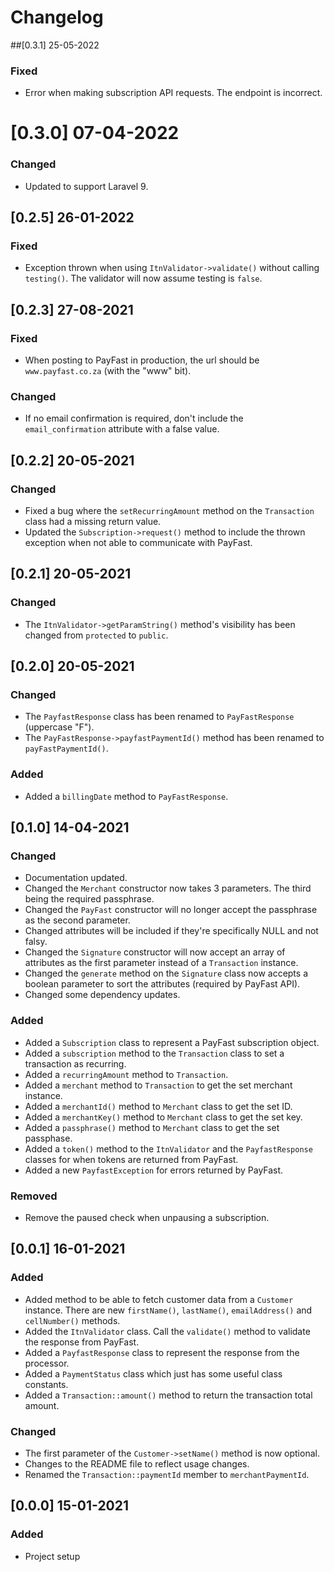 # Changelog

##[0.3.1] 25-05-2022
### Fixed
* Error when making subscription API requests. The endpoint is incorrect.

# [0.3.0] 07-04-2022
### Changed
* Updated to support Laravel 9.

## [0.2.5] 26-01-2022
### Fixed
* Exception thrown when using `ItnValidator->validate()` without calling `testing()`. The validator will now assume testing is `false`.

## [0.2.3] 27-08-2021
### Fixed
* When posting to PayFast in production, the url should be `www.payfast.co.za` (with the "www" bit).

### Changed
* If no email confirmation is required, don't include the `email_confirmation` attribute with a false value.

## [0.2.2] 20-05-2021
### Changed
* Fixed a bug where the `setRecurringAmount` method on the `Transaction` class had a missing return value.
* Updated the `Subscription->request()` method to include the thrown exception when not able to communicate with PayFast.

## [0.2.1] 20-05-2021
### Changed
* The `ItnValidator->getParamString()` method's visibility has been changed from `protected` to `public`.

## [0.2.0] 20-05-2021
### Changed
* The `PayfastResponse` class has been renamed to `PayFastResponse` (uppercase "F").
* The `PayFastResponse->payfastPaymentId()` method has been renamed to `payFastPaymentId()`.
  
### Added
* Added a `billingDate` method to `PayFastResponse`.

## [0.1.0] 14-04-2021
### Changed
* Documentation updated.
* Changed the `Merchant` constructor now takes 3 parameters. The third being the required passphrase.
* Changed the `PayFast` constructor will no longer accept the passphrase as the second parameter.
* Changed attributes will be included if they're specifically NULL and not falsy.
* Changed the `Signature` constructor will now accept an array of attributes as the first parameter instead of a `Transaction` instance.
* Changed the `generate` method on the `Signature` class now accepts a boolean parameter to sort the attributes (required by PayFast API).
* Changed some dependency updates.
  
### Added
* Added a `Subscription` class to represent a PayFast subscription object.
* Added a `subscription` method to the `Transaction` class to set a transaction as recurring.
* Added a `recurringAmount` method to `Transaction`.
* Added a `merchant` method to `Transaction` to get the set merchant instance.
* Added a `merchantId()` method to `Merchant` class to get the set ID.
* Added a `merchantKey()` method to `Merchant` class to get the set key.
* Added a `passphrase()` method to `Merchant` class to get the set passphase.
* Added a `token()` method to the `ItnValidator` and the `PayfastResponse` classes for when tokens are returned from PayFast.
* Added a new `PayfastException` for errors returned by PayFast.

### Removed
* Remove the paused check when unpausing a subscription.

## [0.0.1] 16-01-2021
### Added
* Added method to be able to fetch customer data from a `Customer` instance. There are new `firstName()`, `lastName()`, `emailAddress()` and `cellNumber()` methods.
* Added the `ItnValidator` class. Call the `validate()` method to validate the response from PayFast.
* Added a `PayfastResponse` class to represent the response from the processor.
* Added a `PaymentStatus` class which just has some useful class constants.
* Added a `Transaction::amount()` method to return the transaction total amount.


### Changed
* The first parameter of the `Customer->setName()`  method is now optional.
* Changes to the README file to reflect usage changes.
* Renamed the `Transaction::paymentId` member to `merchantPaymentId`.

## [0.0.0] 15-01-2021
### Added
* Project setup 
